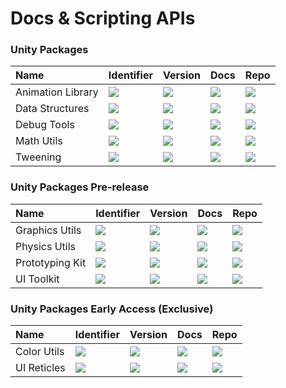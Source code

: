 # Docs & Scripting APIs

### Unity Packages

| Name | Identifier | Version | Docs | Repo |
|:-----|:-----------|:--------|:-----|:-----|
| Animation Library | ![](https://img.shields.io/badge/-com.zigurous.animation-lightgrey?color=4c4c4c)      | [![](https://img.shields.io/github/package-json/v/zigurous/unity-animation-library)](https://github.com/zigurous/unity-animation-library/releases) | [![](https://img.shields.io/badge/docs-link-blue)](https://docs.zigurous.com/com.zigurous.animation)      | [![](https://img.shields.io/badge/github-repo-blue?logo=github)](https://github.com/zigurous/unity-animation-library) |
| Data Structures   | ![](https://img.shields.io/badge/-com.zigurous.datastructures-lightgrey?color=4c4c4c) | [![](https://img.shields.io/github/package-json/v/zigurous/unity-data-structures)](https://github.com/zigurous/unity-data-structures/releases)     | [![](https://img.shields.io/badge/docs-link-blue)](https://docs.zigurous.com/com.zigurous.datastructures) | [![](https://img.shields.io/badge/github-repo-blue?logo=github)](https://github.com/zigurous/unity-data-structures)   |
| Debug Tools       | ![](https://img.shields.io/badge/-com.zigurous.debug-lightgrey?color=4c4c4c)          | [![](https://img.shields.io/github/package-json/v/zigurous/unity-debug-tools)](https://github.com/zigurous/unity-debug-tools/releases)             | [![](https://img.shields.io/badge/docs-link-blue)](https://docs.zigurous.com/com.zigurous.debug)          | [![](https://img.shields.io/badge/github-repo-blue?logo=github)](https://github.com/zigurous/unity-debug-tools)       |
| Math Utils        | ![](https://img.shields.io/badge/-com.zigurous.math-lightgrey?color=4c4c4c)           | [![](https://img.shields.io/github/package-json/v/zigurous/unity-math-utils)](https://github.com/zigurous/unity-math-utils/releases)               | [![](https://img.shields.io/badge/docs-link-blue)](https://docs.zigurous.com/com.zigurous.math)           | [![](https://img.shields.io/badge/github-repo-blue?logo=github)](https://github.com/zigurous/unity-math-utils)        |
| Tweening          | ![](https://img.shields.io/badge/-com.zigurous.tweening-lightgrey?color=4c4c4c)       | [![](https://img.shields.io/github/package-json/v/zigurous/unity-tweening-system)](https://github.com/zigurous/unity-tweening-system/releases)     | [![](https://img.shields.io/badge/docs-link-blue)](https://docs.zigurous.com/com.zigurous.tweening)       | [![](https://img.shields.io/badge/github-repo-blue?logo=github)](https://github.com/zigurous/unity-tweening-system)   |

### Unity Packages Pre-release

| Name | Identifier | Version | Docs | Repo |
|:-----|:-----------|:--------|:-----|:-----|
| Graphics Utils    | ![](https://img.shields.io/badge/-com.zigurous.graphics-lightgrey?color=4c4c4c)       | [![](https://img.shields.io/github/package-json/v/zigurous/unity-graphics-utils)](https://github.com/zigurous/unity-graphics-utils/releases)       | [![](https://img.shields.io/badge/docs-link-blue)](https://docs.zigurous.com/com.zigurous.graphics)       | [![](https://img.shields.io/badge/github-repo-blue?logo=github)](https://github.com/zigurous/unity-graphics-utils)    |
| Physics Utils     | ![](https://img.shields.io/badge/-com.zigurous.physics-lightgrey?color=4c4c4c)        | [![](https://img.shields.io/github/package-json/v/zigurous/unity-physics-utils)](https://github.com/zigurous/unity-physics-utils/releases)         | [![](https://img.shields.io/badge/docs-link-blue)](https://docs.zigurous.com/com.zigurous.physics)        | [![](https://img.shields.io/badge/github-repo-blue?logo=github)](https://github.com/zigurous/unity-physics-utils)     |
| Prototyping Kit   | ![](https://img.shields.io/badge/-com.zigurous.prototyping-lightgrey?color=4c4c4c)    | [![](https://img.shields.io/github/package-json/v/zigurous/unity-prototyping-kit)](https://github.com/zigurous/unity-prototyping-kit/releases)     | [![](https://img.shields.io/badge/docs-link-blue)](https://docs.zigurous.com/com.zigurous.prototyping)    | [![](https://img.shields.io/badge/github-repo-blue?logo=github)](https://github.com/zigurous/unity-prototyping-kit)   |
| UI Toolkit        | ![](https://img.shields.io/badge/-com.zigurous.ui-lightgrey?color=4c4c4c)             | [![](https://img.shields.io/github/package-json/v/zigurous/unity-ui-toolkit)](https://github.com/zigurous/unity-ui-toolkit/releases)               | [![](https://img.shields.io/badge/docs-link-blue)](https://docs.zigurous.com/com.zigurous.ui)             | [![](https://img.shields.io/badge/github-repo-blue?logo=github)](https://github.com/zigurous/unity-ui-toolkit)        |


### Unity Packages Early Access (Exclusive)

| Name | Identifier | Version | Docs | Repo |
|:-----|:-----------|:--------|:-----|:-----|
| Color Utils       | ![](https://img.shields.io/badge/-com.zigurous.color-lightgrey?color=4c4c4c)          | [![](https://img.shields.io/badge/version-early%20access-yellow)](https://github.com/zigurous/unity-color-utils/releases)                          | [![](https://img.shields.io/badge/docs-link-blue)](https://docs.zigurous.com/com.zigurous.color)          | [![](https://img.shields.io/badge/github-repo-blue?logo=github)](https://github.com/zigurous/unity-color-utils)       |
| UI Reticles       | ![](https://img.shields.io/badge/-com.zigurous.ui.reticles-lightgrey?color=4c4c4c)    | [![](https://img.shields.io/badge/version-early%20access-yellow)](https://github.com/zigurous/unity-ui-reticles/releases)                          | [![](https://img.shields.io/badge/docs-link-blue)](https://docs.zigurous.com/com.zigurous.ui.reticles)    | [![](https://img.shields.io/badge/github-repo-blue?logo=github)](https://github.com/zigurous/unity-ui-reticles)       |
